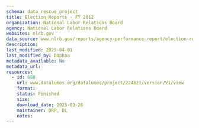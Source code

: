 ```yaml
---
schema: data_rescue_project 
title: Election Reports - FY 2012
organization: National Labor Relations Board
agency: National Labor Relations Board
websites: nlrb.gov
data_source: www.nlrb.gov/reports/agency-performance-report/election-reports/election-reports-fy-2012
description: 
last_modified: 2025-04-01
last_modified_by: Daphna
metadata_available: No
metadata_url: 
resources:
  - id: 688
    url: www.datalumos.org/datalumos/project/224621/version/V1/view
    format: 
    status: Finished
    size: 
    download_date: 2025-03-26
    maintainer: DRP, DL
    notes: 
---
```

